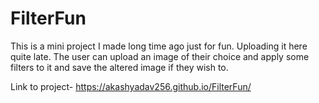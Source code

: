 # FilterFun

This is a mini project I made long time ago just for fun. Uploading it here quite late. The user can upload an image of their choice and apply some filters to it and save the altered image if they wish to.

Link to project- https://akashyadav256.github.io/FilterFun/
